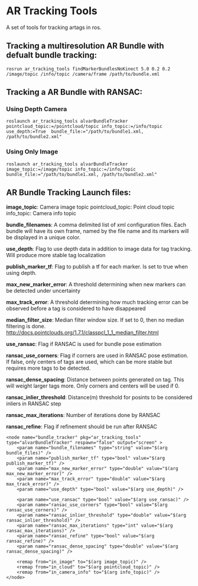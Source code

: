 # AR Tracking Tools
A set of tools for tracking artags in ros.

## Tracking a multiresolution AR Bundle with defualt bundle tracking:
```
rosrun ar_tracking_tools findMarkerBundlesNoKinect 5.0 0.2 0.2 /image/topic /info/topic /camera/frame /path/to/bundle.xml
```

## Tracking a AR Bundle with RANSAC:
### Using Depth Camera
```
roslaunch ar_tracking_tools alvarBundleTracker pointcloud_topic:=/pointcloud/topic info_topic:=/info/topic use_depth:=True  bundle_file:="/path/to/bundle1.xml, /path/to/bundle2.xml"
```

### Using Only Image
```
roslaunch ar_tracking_tools alvarBundleTracker image_topic:=/image/topic info_topic:=/info/topic  bundle_file:="/path/to/bundle1.xml, /path/to/bundle2.xml"
```


## AR Bundle Tracking Launch files:

**image_topic**: Camera image topic
pointcloud_topic: Point cloud topic
info_topic: Camera info topic

**bundle_filenames**: A comma delimited list of xml configuration files. Each bundle will have its own frame, named by the file name and its markers will be displayed in a unique color.

**use_depth**: Flag to use depth data in addition to image data for tag tracking. Will produce more stable tag localization

**publish_marker_tf**: Flag to publish a tf for each marker. Is set to true when using depth.

**max_new_marker_error**: A threshold determining when new markers can be detected under uncertainty

**max_track_error**: A threshold determining how much tracking error can be observed before a tag is considered to have disappeared

**median_filter_size**: Median filter window size. If set to 0, then no median filtering is done. http://docs.pointclouds.org/1.7.1/classpcl_1_1_median_filter.html

**use_ransac**: Flag if RANSAC is used for bundle pose estimation

**ransac_use_corners**: Flag if corners are used in RANSAC pose estimation. If false, only centers of tags are used, which can be more stable but requires more tags to be detected.

**ransac_dense_spacing**: Distance between points generated on tag. This will weight larger tags more. Only corners and centers will be used if 0.

**ransac_inlier_threshold**: Distance(m) threshold for posints to be considered inliers in RANSAC step 

**ransac_max_iterations**: Number of iterations done by RANSAC

**ransac_refine**: Flag if refinement should be run after RANSAC

```
<node name="bundle_tracker" pkg="ar_tracking_tools" type="alvarBundleTracker" respawn="false" output="screen" >
    <param name="bundle_filenames" type="string" value="$(arg bundle_files)" />
    <param name="publish_marker_tf" type="bool" value="$(arg publish_marker_tf)" />
    <param name="max_new_marker_error" type="double" value="$(arg max_new_marker_error)" />
    <param name="max_track_error" type="double" value="$(arg max_track_error)" />
    <param name="use_depth" type="bool" value="$(arg use_depth)" />

    <param name="use_ransac" type="bool" value="$(arg use_ransac)" />
    <param name="ransac_use_corners" type="bool" value="$(arg ransac_use_corners)" />
    <param name="ransac_inlier_threshold" type="double" value="$(arg ransac_inlier_threshold)" />
    <param name="ransac_max_iterations" type="int" value="$(arg ransac_max_iterations)" />
    <param name="ransac_refine" type="bool" value="$(arg ransac_refine)" />
    <param name="ransac_dense_spacing" type="double" value="$(arg ransac_dense_spacing)" />

    <remap from="in_image" to="$(arg image_topic)" />
    <remap from="in_cloud" to="$(arg pointcloud_topic)" />
    <remap from="in_camera_info" to="$(arg info_topic)" />
</node>
```
